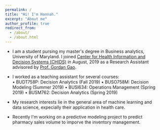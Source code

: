 ```yaml
---
permalink: /
title: "Hi! I'm Hannah."
excerpt: "About me"
author_profile: true
redirect_from: 
  - /about/
  - /about.html
---
```



* I am a student pursing my master's degree in Business analytics, University of Maryland. I joined [Center for Health Information and Decision Systems (CHIDS)](https://www.rhsmith.umd.edu/centers-excellence/center-health-information-decision-systems) in August, 2019 as a Research Assistant advisored by [Prof. Gordan Gao](http://scholar.rhsmith.umd.edu/ggao). 
* I worked as a teaching assistant for several courses: <br />
•	BUDT758P: Decision Analytics  (Fall 2019)
•	BUSO758M: Decision Modeling  (Summer 2019)
•	BUSI634: Operations Management (Spring 2019)
•	BUSM762: Decision Analytics (Spring 2019)

* My research interests lie in the general area of machine learning and data science, expecially their application in health care.
* Recently I'm working on a predictive modeling project to predict pharmacy sales volume to imporve the inventory management.


